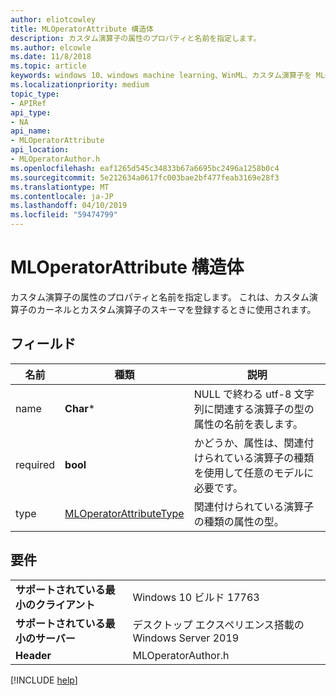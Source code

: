 ```yaml
---
author: eliotcowley
title: MLOperatorAttribute 構造体
description: カスタム演算子の属性のプロパティと名前を指定します。
ms.author: elcowle
ms.date: 11/8/2018
ms.topic: article
keywords: windows 10、windows machine learning、WinML、カスタム演算子を MLOperatorAttribute
ms.localizationpriority: medium
topic_type:
- APIRef
api_type:
- NA
api_name:
- MLOperatorAttribute
api_location:
- MLOperatorAuthor.h
ms.openlocfilehash: eaf1265d545c34833b67a6695bc2496a1258b0c4
ms.sourcegitcommit: 5e212634a0617fc003bae2bf477feab3169e28f3
ms.translationtype: MT
ms.contentlocale: ja-JP
ms.lasthandoff: 04/10/2019
ms.locfileid: "59474799"
---
```

# <a name="mloperatorattribute-struct"></a>MLOperatorAttribute 構造体

カスタム演算子の属性のプロパティと名前を指定します。 これは、カスタム演算子のカーネルとカスタム演算子のスキーマを登録するときに使用されます。

## <a name="fields"></a>フィールド

| 名前     | 種類                    | 説明 |
|----------|-------------------------|-------------|
| name     | **Char***                   | NULL で終わる utf-8 文字列に関連する演算子の型の属性の名前を表します。 |
| required | **bool**                    | かどうか、属性は、関連付けられている演算子の種類を使用して任意のモデルに必要です。 |
| type     | [MLOperatorAttributeType](MLOperatorAttributeType.md) | 関連付けられている演算子の種類の属性の型。 |

## <a name="requirements"></a>要件

| | |
|-|-|
| **サポートされている最小のクライアント** | Windows 10 ビルド 17763 |
| **サポートされている最小のサーバー** | デスクトップ エクスペリエンス搭載の Windows Server 2019 |
| **Header** | MLOperatorAuthor.h |

[!INCLUDE [help](../includes/get-help.md)]
